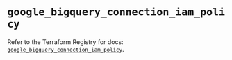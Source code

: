 # `google_bigquery_connection_iam_policy`

Refer to the Terraform Registry for docs: [`google_bigquery_connection_iam_policy`](https://registry.terraform.io/providers/hashicorp/google-beta/6.2.0/docs/resources/google_bigquery_connection_iam_policy).

